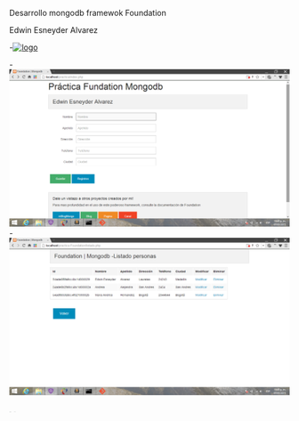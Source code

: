 Desarrollo mongodb framewok Foundation
<p>Edwin Esneyder Alvarez</p>

-[![logo](http://www.patriciogonzalezvivo.com/images/tutoriales/oF-workshop.jpg)](http://www.ingesneyder.tk)

-[![logo](img/1.png)](http://www.ingesneyder.tk)
-[![logo](img/2.png)](http://www.ingesneyder.tk)


<img class="profile-img" src="img/1.png" width="4"  alt="">
<img class="profile-img" src="img/2.png" width="4"  alt="">